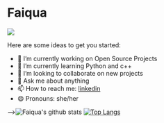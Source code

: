 # Faiqua
![](https://komarev.com/ghpvc/?username=Faiquatahreen&color=47ccb3) 

Here are some ideas to get you started:

- 🔭 I’m currently working on Open Source Projects
- 🌱 I’m currently learning Python and c++
- 👯 I’m looking to collaborate on new projects
- 💬 Ask me about anything
- 📫 How to reach me: [linkedin](https://www.linkedin.com/in/zoha-naz-a670351b5/)
- 😄 Pronouns: she/her

-->![Faiqua's github stats](https://github-readme-stats.vercel.app/api?username=Faiquatahreen&show_icons=true&theme=onedark)
[![Top Langs](https://github-readme-stats.vercel.app/api/top-langs/?username=Faiquatahreen&layout=compact)](https://github.com/Faiquatahreen/github-readme-stats) 


